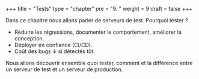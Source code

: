 +++
title = "Tests"
type = "chapter"
pre = "9. "
weight = 9
draft = false
+++

Dans ce chapitre nous allons parler de serveurs de test. Pourquoi tester ? 
- Réduire les régressions, documenter le comportement, améliorer la conception.
- Déployer en confiance (CI/CD).
- Coût des bugs ↓ si détectés tôt.

Nous allons découvrir ensemble quoi tester, comment et la différence entre un serveur de test et un serveur de production.
